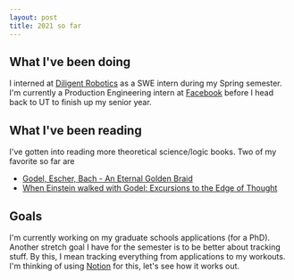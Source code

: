 ```yaml
---
layout: post
title: 2021 so far
---
```


## What I've been doing
I interned at [Diligent Robotics](http://diligentrobots.com) as a SWE intern during my Spring semester. I'm currently a Production Engineering intern at [Facebook](facebook.com) before I head back to UT to finish up my senior year.

## What I've been reading
I've gotten into reading more theoretical science/logic books. Two of my favorite so far are 
- [Godel, Escher, Bach - An Eternal Golden Braid](https://www.amazon.com/Gödel-Escher-Bach-Eternal-Golden/dp/0465026567/ref=sr_1_2?crid=350S9J2FZH0O4&dchild=1&keywords=godel+escher+bach+by+douglas+hofstadter&qid=1628627667&s=books&sprefix=godel+es%2Cstripbooks%2C155&sr=1-2)
- [When Einstein walked with Godel: Excursions to the Edge of Thought](https://www.amazon.com/Gödel-Escher-Bach-Eternal-Golden/dp/0465026567/ref=sr_1_2?crid=350S9J2FZH0O4&dchild=1&keywords=godel+escher+bach+by+douglas+hofstadter&qid=1628627667&s=books&sprefix=godel+es%2Cstripbooks%2C155&sr=1-2)

## Goals
I'm currently working on my graduate schools applications (for a PhD). Another stretch goal I have for the semester is to be better about tracking stuff. By this, I mean tracking everything from applications to my workouts. I'm thinking of using [Notion](notion.so) for this, let's see how it works out.